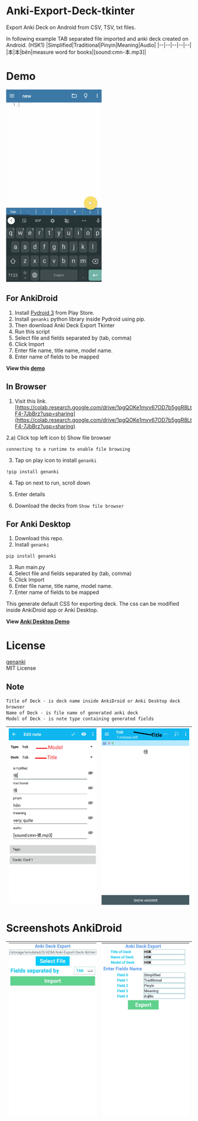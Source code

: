 # Anki-Export-Deck-tkinter
Export Anki Deck on Android from CSV, TSV, txt files.

In following example TAB separated file imported and anki deck created on Android. (HSK1)
|Simplified|Traditional|Pinyin|Meaning|Audio|
|--|--|--|--|--|
|本|本|běn|measure word for books|[sound:cmn-本.mp3]|

# Demo
<img src="Images/demo_export_AnkiDroid.gif" height="520"></img>

## For AnkiDroid
1. Install [Pydroid 3](https://play.google.com/store/apps/details?id=ru.iiec.pydroid3) from Play Store. 
2. Install ```genanki``` python library inside Pydroid using pip.
3. Then download Anki Deck Export Tkinter 
4. Run this script 
5. Select file and fields separated by (tab, comma)
6. Click Import
7. Enter file name, title name, model name.
8. Enter name of fields to be mapped

**View this [demo](https://github.com/infinyte7/Anki-Export-Deck-tkinter/blob/master/export_deck_demo.gif)**

## In Browser
1. Visit this link.
[https://colab.research.google.com/drive/1pgQOKe1myv67OD7b5ggR8LtF4-7JbBrz?usp=sharing](https://colab.research.google.com/drive/1pgQOKe1myv67OD7b5ggR8LtF4-7JbBrz?usp=sharing)

2.a) Click top left icon
  b) Show file browser  

```
connecting to a runtime to enable file browsing
```

3. Tap on play icon to install ```genanki```
```
!pip install genanki
```
4. Tap on next to run, scroll down

5. Enter details 

6. Download the decks from ```Show file browser```


## For Anki Desktop
1. Download this repo.
2. Install ```genanki```
```
pip install genanki
```
3. Run main.py
5. Select file and fields separated by (tab, comma)
6. Click Import
7. Enter file name, title name, model name.
8. Enter name of fields to be mapped

This generate default CSS for exporting deck. The css can be modified inside AnkiDroid app or Anki Desktop. 

**View [Anki Desktop Demo](Images/demo_export_AnkiDesktop.gif)**

# License
[genanki](https://github.com/kerrickstaley/genanki)
<br>MIT License

## Note

```
Title of Deck - is deck name inside AnkiDroid or Anki Desktop deck browser 
Name of Deck - is file name of generated anki deck 
Model of Deck - is note type containing generated fields
```
|<img src="Images/Screenshot_3.png"></img>|<img src="Images/Screenshot_4.png"></img>|
|--|--|

# Screenshots AnkiDroid
|<img src="Images/Screenshot_1.jpg"></img>|<img src="Images/Screenshot_2.jpg"></img>|
|--|--|